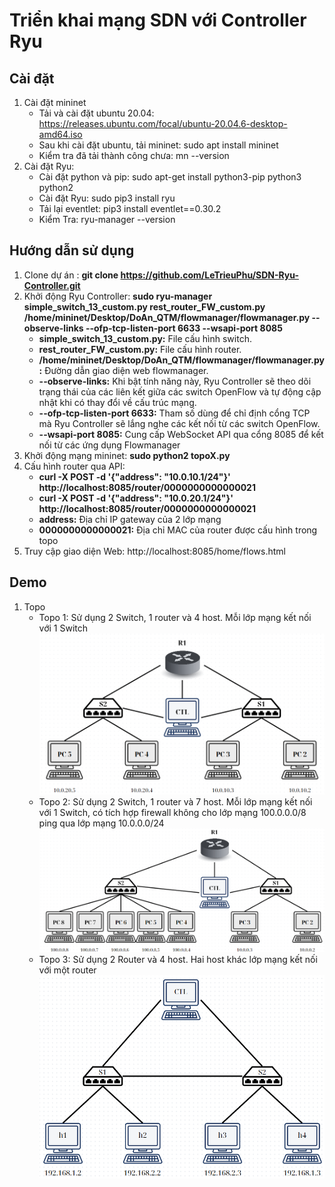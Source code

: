 # Triển khai mạng SDN với Controller Ryu
## Cài đặt
1. Cài đặt mininet
   - Tải và cài đặt ubuntu 20.04: https://releases.ubuntu.com/focal/ubuntu-20.04.6-desktop-amd64.iso
   - Sau khi cài đặt ubuntu, tải mininet: sudo apt install mininet
   - Kiểm tra đã tải thành công chưa: mn --version
2. Cài đặt Ryu:
   - Cài đặt python và pip: sudo apt-get install python3-pip python3 python2
   - Cài đặt Ryu: sudo pip3 install ryu
   - Tải lại eventlet: pip3 install eventlet==0.30.2
   - Kiểm Tra: ryu-manager --version
  
## Hướng dẫn sử dụng
1. Clone dự án : **git clone https://github.com/LeTrieuPhu/SDN-Ryu-Controller.git**
2. Khởi động Ryu Controller: **sudo ryu-manager simple_switch_13_custom.py rest_router_FW_custom.py /home/mininet/Desktop/DoAn_QTM/flowmanager/flowmanager.py --observe-links --ofp-tcp-listen-port 6633 --wsapi-port 8085**
    -  **simple_switch_13_custom.py:** File cấu hình switch.
    -  **rest_router_FW_custom.py:** File cấu hình router.
    -  **/home/mininet/Desktop/DoAn_QTM/flowmanager/flowmanager.py:** Đường dẫn giao diện web flowmanager.
    -  **--observe-links:** Khi bật tính năng này, Ryu Controller sẽ theo dõi trạng thái của các liên kết giữa các switch OpenFlow và tự động cập nhật khi có thay đổi về cấu trúc mạng.
    -  **--ofp-tcp-listen-port 6633:** Tham số dùng để chỉ định cổng TCP mà Ryu Controller sẽ lắng nghe các kết nối từ các switch OpenFlow.
    -  **--wsapi-port 8085:** Cung cấp WebSocket API qua cổng 8085 để kết nối từ các ứng dụng Flowmanager
3. Khởi động mạng mininet: **sudo python2 topoX.py**
4. Cấu hình router qua API:
    - **curl -X POST -d '{"address": "10.0.10.1/24"}' http://localhost:8085/router/0000000000000021**
    - **curl -X POST -d '{"address": "10.0.20.1/24"}' http://localhost:8085/router/0000000000000021**
    - **address:** Địa chỉ IP gateway của 2 lớp mạng 
    - **0000000000000021:** Địa chỉ MAC của router được cấu hình trong topo
5. Truy cập giao diện Web: http://localhost:8085/home/flows.html

## Demo
1. Topo
   - Topo 1: Sử dụng 2 Switch, 1 router và 4 host. Mỗi lớp mạng kết nối với 1 Switch
![Topo 1](https://github.com/LeTrieuPhu/SDN-Ryu-Controller/blob/main/picture/Topo1.png)
   - Topo 2: Sử dụng 2 Switch, 1 router và 7 host. Mỗi lớp mạng kết nối với 1 Switch, có tích hợp firewall không cho lớp mạng 100.0.0.0/8 ping qua lớp mạng 10.0.0.0/24
![Topo 2](https://github.com/LeTrieuPhu/SDN-Ryu-Controller/blob/main/picture/Topo2.png)
   - Topo 3: Sử dụng 2 Router và 4 host. Hai host khác lớp mạng kết nối với một router
![Topo 3](https://github.com/LeTrieuPhu/SDN-Ryu-Controller/blob/main/picture/Topo3.png)
